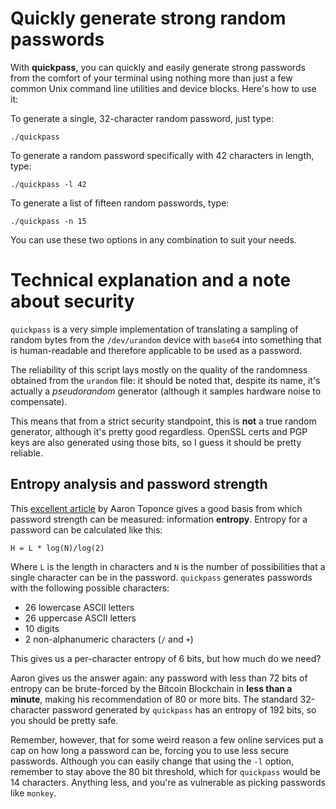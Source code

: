 # Quickly generate strong random passwords #

With **quickpass**, you can quickly and easily generate strong passwords from the comfort of your terminal using nothing more than just a few common Unix command line utilities and device blocks. Here's how to use it:

To generate a single, 32-character random password, just type:

    ./quickpass

To generate a random password specifically with 42 characters in length, type:

    ./quickpass -l 42

To generate a list of fifteen random passwords, type:

    ./quickpass -n 15

You can use these two options in any combination to suit your needs.

# Technical explanation and a note about security #

`quickpass` is a very simple implementation of translating a sampling of random bytes from the `/dev/urandom` device with `base64` into something that is human-readable and therefore applicable to be used as a password.

The reliability of this script lays mostly on the quality of the randomness obtained from the `urandom` file: it should be noted that, despite its name, it's actually a *pseudorandom* generator (although it samples hardware noise to compensate). 

This means that from a strict security standpoint, this is **not** a true random generator, although it's pretty good regardless. OpenSSL certs and PGP keys are also generated using those bits, so I guess it should be pretty reliable.

## Entropy analysis and password strength ##

This [excellent article](https://pthree.org/2014/03/16/creating-strong-passwords-without-a-computer-part-0-understanding-entropy/) by Aaron Toponce gives a good basis from which password strength can be measured: information **entropy**. Entropy for a password can be calculated like this:

    H = L * log(N)/log(2)

Where `L` is the length in characters and `N` is the number of possibilities that a single character can be in the password. `quickpass` generates passwords with the following possible characters:

 - 26 lowercase ASCII letters
 - 26 uppercase ASCII letters
 - 10 digits
 - 2 non-alphanumeric characters (`/` and `+`)

This gives us a per-character entropy of 6 bits, but how much do we need?

Aaron gives us the answer again: any password with less than 72 bits of entropy can be brute-forced by the Bitcoin Blockchain in **less than a minute**, making his recommendation of 80 or more bits. The standard 32-character password generated by `quickpass` has an entropy of 192 bits, so you should be pretty safe.

Remember, however, that for some weird reason a few online services put a cap on how long a password can be, forcing you to use less secure passwords. Although you can easily change that using the `-l` option, remember to stay above the 80 bit threshold, which for `quickpass` would be 14 characters.  Anything less, and you're as vulnerable as picking passwords like `monkey`.
